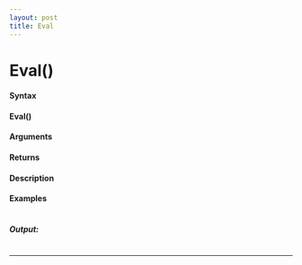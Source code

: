 ```yaml
---
layout: post
title: Eval
---
```


# Eval()


#### Syntax

#### Eval()

#### Arguments

#### Returns

#### Description

#### Examples

```

```

##### Output:

```

```

---